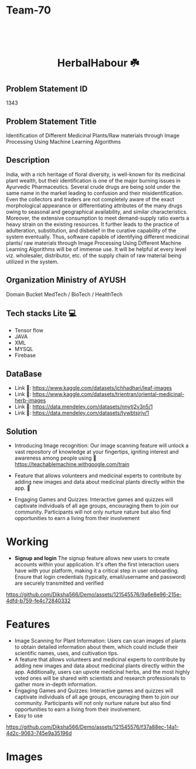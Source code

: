 # Team-70




<h1 align="center">
  <br>
  <a href="<img src="![main_icon](https://github.com/Diksha566/Demo/assets/121545576/529d0d4a-c182-4fb1-8166-0813b21c06a4)
" width="200"></a>
  <br>
  HerbalHabour ☘️
  <br>

## Problem Statement ID	
1343  

## Problem Statement Title	
Identification of Different Medicinal Plants/Raw materials through Image Processing Using Machine Learning Algorithms

## Description	
India, with a rich heritage of floral diversity, is well-known for its medicinal plant wealth, but their identification is one of the major burning issues in Ayurvedic Pharmaceutics. Several crude drugs are being sold under the same name in the market leading to confusion and their misidentification. Even the collectors and traders are not completely aware of the exact morphological appearance or differentiating attributes of the many drugs owing to seasonal and geographical availability, and similar characteristics. Moreover, the extensive consumption to meet demand-supply ratio exerts a heavy strain on the existing resources. It further leads to the practice of adulteration, substitution, and disbelief in the curative capability of the system eventually. Thus, software capable of identifying different medicinal plants/ raw materials through Image Processing Using Different Machine Learning Algorithms will be of immense use. It will be helpful at every level viz. wholesaler, distributor, etc. of the supply chain of raw material being utilized in the system.

## Organization	Ministry of AYUSH

Domain Bucket	MedTech / BioTech / HealthTech



## Tech stacks Lite 💻
* Tensor flow
* JAVA
* XML
* MYSQL
* Firebase

## DataBase
* Link 🔗: https://www.kaggle.com/datasets/ichhadhari/leaf-images
* Link 🔗: https://www.kaggle.com/datasets/trientran/oriental-medicinal-herb-images
* Link 🔗: https://data.mendeley.com/datasets/nnytj2v3n5/1
* Link 🔗: https://data.mendeley.com/datasets/tywbtsjrjv/1


## Solution 
* Introducing Image recognition: Our image scanning feature will unlock a vast repository of knowledge at your fingertips, igniting interest and awareness among people using 🔗 https://teachablemachine.withgoogle.com/train

* Feature that allows volunteers and medicinal experts to contribute by adding new images and data about medicinal plants directly within the app. 💫

* Engaging Games and Quizzes: Interactive games and quizzes will captivate individuals of all age groups, encouraging them to join our community. Participants will not only nurture nature but also find opportunities to earn a living from their involvement


# Working
* **Signup and login** The signup feature allows new users to create accounts within your application. It's often the first interaction users have with your platform, making it a critical step in user onboarding. Ensure that login credentials (typically, email/username and password) are securely transmitted and verified

https://github.com/Diksha566/Demo/assets/121545576/9a6e8e96-215e-4dfd-b759-fe4c72840332

 






# Features
* Image Scanning for Plant Information: Users can scan images of plants to obtain detailed information about them, which could include their scientific names, uses, and cultivation tips.
* A feature that allows volunteers and medicinal experts to contribute by adding new images and data about medicinal plants directly within the app. Additionally, users can upvote medicinal herbs, and the most highly voted ones will be shared with scientists and research professionals to gather more in-depth information.
* Engaging Games and Quizzes: Interactive games and quizzes will captivate individuals of all age groups, encouraging them to join our community. Participants will not only nurture nature but also find opportunities to earn a living from their involvement.
* Easy to use

 https://github.com/Diksha566/Demo/assets/121545576/f37a88ec-14a1-4d2c-9063-745e9a35196d


 


# Images
